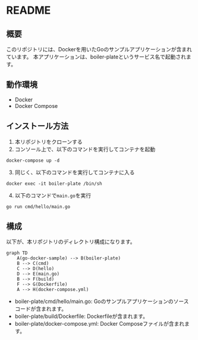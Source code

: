# README

## 概要
このリポジトリには、Dockerを用いたGoのサンプルアプリケーションが含まれています。
本アプリケーションは、boiler-plateというサービス名で起動されます。

## 動作環境
- Docker
- Docker Compose

## インストール方法
1. 本リポジトリをクローンする
2. コンソール上で、以下のコマンドを実行してコンテナを起動
```
docker-compose up -d
```
3. 同じく、以下のコマンドを実行してコンテナに入る
```
docker exec -it boiler-plate /bin/sh
```
4. 以下のコマンドで`main.go`を実行
```
go run cmd/hello/main.go
```

## 構成
以下が、本リポジトリのディレクトリ構成になります。

```mermaid
graph TD
    A(go-docker-sample) --> B(boiler-plate)
    B --> C(cmd)
    C --> D(hello)
    D --> E(main.go)
    B --> F(build)
    F --> G(Dockerfile)
    A --> H(docker-compose.yml)
```

- boiler-plate/cmd/hello/main.go: Goのサンプルアプリケーションのソースコードが含まれます。
- boiler-plate/build/Dockerfile: Dockerfileが含まれます。
- boiler-plate/docker-compose.yml: Docker Composeファイルが含まれます。
